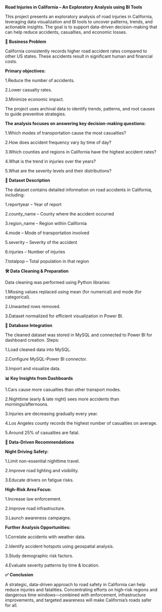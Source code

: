 **Road Injuries in California – An Exploratory Analysis using BI Tools**

This project presents an exploratory analysis of road injuries in California, leveraging data visualization and BI tools to uncover patterns, trends, and actionable insights. The goal is to support data-driven decision-making that can help reduce accidents, casualties, and economic losses.

**🎯 Business Problem**

California consistently records higher road accident rates compared to other US states. These accidents result in significant human and financial costs.

**Primary objectives:**

1.Reduce the number of accidents.

2.Lower casualty rates.

3.Minimize economic impact.

The project uses archival data to identify trends, patterns, and root causes to guide preventive strategies.

**The analysis focuses on answering key decision-making questions:**

1.Which modes of transportation cause the most casualties?

2.How does accident frequency vary by time of day?

3.Which counties and regions in California have the highest accident rates?

4.What is the trend in injuries over the years?

5.What are the severity levels and their distributions?

**📂 Dataset Description**

The dataset contains detailed information on road accidents in California, including:

1.reportyear – Year of report

2.county_name – County where the accident occurred

3.region_name – Region within California

4.mode – Mode of transportation involved

5.severity – Severity of the accident

6.injuries – Number of injuries

7.totalpop – Total population in that region

**🛠 Data Cleaning & Preparation**

Data cleaning was performed using Python libraries:

1.Missing values replaced using mean (for numerical) and mode (for categorical).

2.Unwanted rows removed.

3.Dataset normalized for efficient visualization in Power BI.

**🔗 Database Integration**

The cleaned dataset was stored in MySQL and connected to Power BI for dashboard creation.
Steps:

1.Load cleaned data into MySQL.

2.Configure MySQL–Power BI connector.

3.Import and visualize data.

**📊 Key Insights from Dashboards**

1.Cars cause more casualties than other transport modes.

2.Nighttime (early & late night) sees more accidents than mornings/afternoons.

3.Injuries are decreasing gradually every year.

4.Los Angeles county records the highest number of casualties on average.

5.Around 25% of casualties are fatal.

**📌 Data-Driven Recommendations**

**Night Driving Safety:**

1.Limit non-essential nighttime travel.

2.Improve road lighting and visibility.

3.Educate drivers on fatigue risks.

**High-Risk Area Focus:**

1.Increase law enforcement.

2.Improve road infrastructure.

3.Launch awareness campaigns.

**Further Analysis Opportunities:**

1.Correlate accidents with weather data.

2.Identify accident hotspots using geospatial analysis.

3.Study demographic risk factors.

4.Evaluate severity patterns by time & location.

**✅ Conclusion**

A strategic, data-driven approach to road safety in California can help reduce injuries and fatalities. Concentrating efforts on high-risk regions and dangerous time windows—combined with enforcement, infrastructure improvements, and targeted awareness will make California’s roads safer for all.
